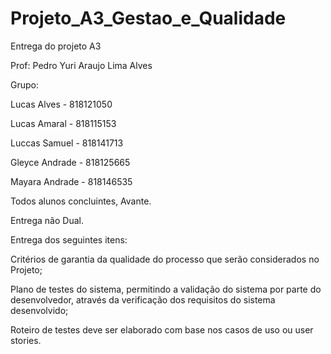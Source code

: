 # Projeto_A3_Gestao_e_Qualidade
Entrega do projeto A3

Prof: Pedro Yuri Araujo Lima Alves

Grupo: 

Lucas Alves - 818121050

Lucas Amaral - 818115153

Luccas Samuel - 818141713

Gleyce Andrade - 818125665

Mayara Andrade - 818146535


Todos alunos concluintes, Avante.

Entrega não Dual.

Entrega dos seguintes itens:

Critérios de garantia da qualidade do processo que serão considerados no Projeto;

Plano de testes do sistema, permitindo a validação do sistema por parte do desenvolvedor, através da verificação dos requisitos do sistema desenvolvido;

Roteiro de testes deve ser elaborado com base nos casos de uso ou user stories.



